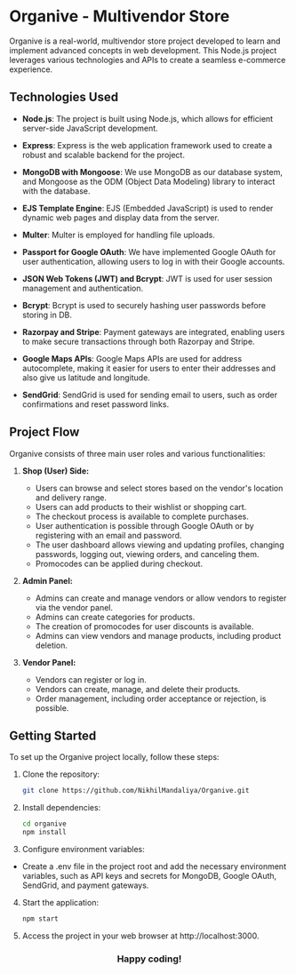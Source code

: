# Organive - Multivendor Store

Organive is a real-world, multivendor store project developed to learn and implement advanced concepts in web development. This Node.js project leverages various technologies and APIs to create a seamless e-commerce experience.

## Technologies Used

- **Node.js**: The project is built using Node.js, which allows for efficient server-side JavaScript development.

- **Express**: Express is the web application framework used to create a robust and scalable backend for the project.

- **MongoDB with Mongoose**: We use MongoDB as our database system, and Mongoose as the ODM (Object Data Modeling) library to interact with the database.

- **EJS Template Engine**: EJS (Embedded JavaScript) is used to render dynamic web pages and display data from the server.

- **Multer**: Multer is employed for handling file uploads.

- **Passport for Google OAuth**: We have implemented Google OAuth for user authentication, allowing users to log in with their Google accounts.

- **JSON Web Tokens (JWT) and Bcrypt**: JWT is used for user session management and authentication.

- **Bcrypt**: Bcrypt is used to securely hashing user passwords before storing in DB.

- **Razorpay and Stripe**: Payment gateways are integrated, enabling users to make secure transactions through both Razorpay and Stripe.

- **Google Maps APIs**: Google Maps APIs are used for address autocomplete, making it easier for users to enter their addresses and also give us latitude and longitude.

- **SendGrid**: SendGrid is used for sending email to users, such as order confirmations and reset password links.

## Project Flow

Organive consists of three main user roles and various functionalities:

1. **Shop (User) Side:**
   - Users can browse and select stores based on the vendor's location and delivery range.
   - Users can add products to their wishlist or shopping cart.
   - The checkout process is available to complete purchases.
   - User authentication is possible through Google OAuth or by registering with an email and password.
   - The user dashboard allows viewing and updating profiles, changing passwords, logging out, viewing orders, and canceling them.
   - Promocodes can be applied during checkout.

2. **Admin Panel:**
   - Admins can create and manage vendors or allow vendors to register via the vendor panel.
   - Admins can create categories for products.
   - The creation of promocodes for user discounts is available.
   - Admins can view vendors and manage products, including product deletion.

3. **Vendor Panel:**
   - Vendors can register or log in.
   - Vendors can create, manage, and delete their products.
   - Order management, including order acceptance or rejection, is possible.

## Getting Started

To set up the Organive project locally, follow these steps:

1. Clone the repository:

   ```bash
   git clone https://github.com/NikhilMandaliya/Organive.git
   ```
   
2. Install dependencies:

   ```bash
   cd organive
   npm install
   ```

3. Configure environment variables:

- Create a .env file in the project root and add the necessary environment variables, such as API keys and secrets for MongoDB, Google OAuth, SendGrid, and payment gateways.

4. Start the application:

   ```bash
   npm start
   ```

5. Access the project in your web browser at http://localhost:3000.
   
<h3 align="center">Happy coding!</h3>
